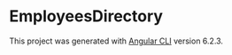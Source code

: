 # EmployeesDirectory

This project was generated with [Angular CLI](https://github.com/angular/angular-cli) version 6.2.3.
